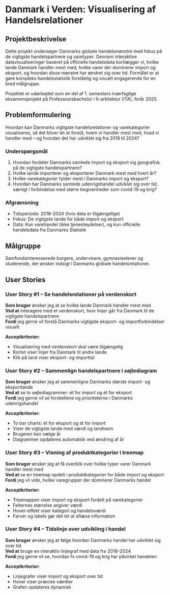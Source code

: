
# Danmark i Verden: Visualisering af Handelsrelationer

## Projektbeskrivelse

Dette projekt undersøger Danmarks globale handelsmønstre med fokus på de vigtigste handelspartnere og varetyper. Gennem interaktive datavisualiseringer baseret på officielle handelsdata kortlægger vi, hvilke lande Danmark handler mest med, hvilke varer der dominerer import og eksport, og hvordan disse mønstre har ændret sig over tid. Formålet er at gøre kompleks handelsstatistik forståelig og visuelt engagerende for en bred målgruppe.

Projektet er udarbejdet som en del af 1. semesters tværfaglige eksamensprojekt på Professionsbachelor i It-arkitektur (ITA), forår 2025.

## Problemformulering

Hvordan kan Danmarks vigtigste handelsrelationer og varekategorier visualiseres, så det bliver let at forstå, hvem vi handler mest med, hvad vi handler med – og hvordan det har udviklet sig fra 2018 til 2024?

### Underspørgsmål
1. Hvordan fordeler Danmarks samlede import og eksport sig geografisk på de vigtigste handelspartnere?
2. Hvilke lande importerer og eksporterer Danmark mest med hvert år?
3. Hvilke varekategorier fylder mest i Danmarks import og eksport?
4. Hvordan har Danmarks samlede udenrigshandel udviklet sig over tid, særligt i forbindelse med større begivenheder som covid-19 og krig?

### Afgrænsning
- Tidsperiode: 2018–2024 (hvis data er tilgængelige)
- Fokus: De vigtigste lande for både import og eksport
- Data: Kun varehandel (ikke tjenesteydelser), og kun officielle handelsdata fra Danmarks Statistik

## Målgruppe

Samfundsinteresserede borgere, undervisere, gymnasieelever og studerende, der ønsker indsigt i Danmarks globale handelsrelationer.

## User Stories

### User Story #1 – Se handelsrelationer på verdenskort
**Som bruger** ønsker jeg at se hvilke lande Danmark handler mest med  
**Ved at** interagere med et verdenskort, hvor linjer går fra Danmark til de vigtigste handelspartnere  
**Fordi** jeg gerne vil forstå Danmarks vigtigste eksport- og importforbindelser visuelt  

**Acceptkriterier:**
- Visualisering med verdenskort skal være tilgængelig
- Kortet viser linjer fra Danmark til andre lande
- Klik på land viser eksport- og importtal

### User Story #2 – Sammenlign handelspartnere i søjlediagram
**Som bruger** ønsker jeg at sammenligne Danmarks største import- og eksportlande  
**Ved at** se to søjlediagrammer: ét for import og ét for eksport  
**Fordi** jeg gerne vil se forskellene og prioriteterne i Danmarks udenrigshandel  

**Acceptkriterier:**
- To bar charts: ét for eksport og ét for import
- Viser de vigtigste lande med værdi og landnavn
- Brugeren kan vælge år
- Diagrammer opdateres automatisk ved ændring af år

### User Story #3 – Visning af produktkategorier i treemap
**Som bruger** ønsker jeg at få overblik over hvilke typer varer Danmark handler mest med  
**Ved at** se en treemap opdelt i produktkategorier for både import og eksport  
**Fordi** jeg vil vide, hvilke varegrupper der dominerer Danmarks handel  

**Acceptkriterier:**
- Treemappen viser import og eksport fordelt på varekategorier
- Felternes størrelse angiver værdi
- Hover-effekt viser kategori og handelsværdi
- Farver og labels gør det let at aflæse information

### User Story #4 – Tidslinje over udvikling i handel
**Som bruger** ønsker jeg at følge hvordan Danmarks handel har udviklet sig over tid  
**Ved at** bruge en interaktiv linjegraf med data fra 2018–2024  
**Fordi** jeg gerne vil se, hvordan fx covid-19 og krig har påvirket handelen  

**Acceptkriterier:**
- Linjegrafer viser import og eksport over tid
- Hover viser præcise værdier
- Grafen opdateres dynamisk

